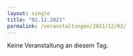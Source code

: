 ```yaml
---
layout: single
title: "02.12.2021"
permalink: /veranstaltungen/2021/12/02/
---
```


Keine Veranstaltung an diesem Tag.
